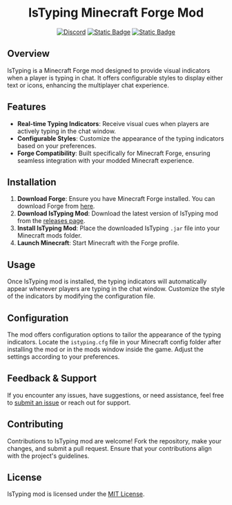 
<h1 align="center">IsTyping Minecraft Forge Mod</h1>

<p align="center">
    <a href="https://discordapp.com/users/925538473044234260"><img alt="Discord" src="https://img.shields.io/discord/1042382754857357323?style=flat-square&logo=discord&logoColor=white&label=Discord&color=white"></a>
    <a href="https://github.com/N0edL/istyping/blob/master/src/main/resources/META-INF/mods.toml"><img alt="Static Badge" src="https://img.shields.io/badge/version-1.1-white?style=flat-square&logo=conventionalcommits&logoColor=white"></a>
    <a href="https://www.curseforge.com/"><img alt="Static Badge" src="https://img.shields.io/badge/CurstForge-Is_Typing_1.1-white?style=flat-square&logo=curseforge&logoColor=white"></a>
</p>

## Overview

IsTyping is a Minecraft Forge mod designed to provide visual indicators when a player is typing in chat. It offers configurable styles to display either text or icons, enhancing the multiplayer chat experience.

## Features

- **Real-time Typing Indicators**: Receive visual cues when players are actively typing in the chat window.
- **Configurable Styles**: Customize the appearance of the typing indicators based on your preferences.
- **Forge Compatibility**: Built specifically for Minecraft Forge, ensuring seamless integration with your modded Minecraft experience.

## Installation

1. **Download Forge**: Ensure you have Minecraft Forge installed. You can download Forge from [here](https://files.minecraftforge.net/).
2. **Download IsTyping Mod**: Download the latest version of IsTyping mod from the [releases page](https://github.com/N0edL/istyping/releases).
3. **Install IsTyping Mod**: Place the downloaded IsTyping `.jar` file into your Minecraft mods folder.
4. **Launch Minecraft**: Start Minecraft with the Forge profile.

## Usage

Once IsTyping mod is installed, the typing indicators will automatically appear whenever players are typing in the chat window. Customize the style of the indicators by modifying the configuration file.

## Configuration

The mod offers configuration options to tailor the appearance of the typing indicators. Locate the `istyping.cfg` file in your Minecraft config folder after installing the mod or in the mods window inside the game. Adjust the settings according to your preferences.

## Feedback & Support

If you encounter any issues, have suggestions, or need assistance, feel free to [submit an issue](https://github.com/N0edL/istyping/issues) or reach out for support.

## Contributing

Contributions to IsTyping mod are welcome! Fork the repository, make your changes, and submit a pull request. Ensure that your contributions align with the project's guidelines.

## License

IsTyping mod is licensed under the [MIT License](LICENSE.md).
